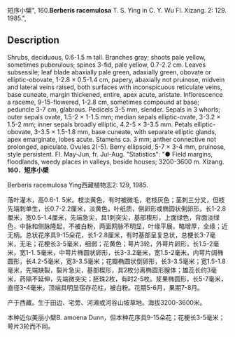 短序小檗",
160.**Berberis racemulosa** T. S. Ying in C. Y. Wu Fl. Xizang. 2: 129. 1985.",

## Description
Shrubs, deciduous, 0.6-1.5 m tall. Branches gray; shoots pale yellow, sometimes puberulous; spines 3-fid, pale yellow, 0.7-2.2 cm. Leaves subsessile; leaf blade abaxially pale green, adaxially green, obovate or elliptic-obovate, 1-2.8 × 0.5-1.4 cm, papery, abaxially not pruinose, midvein and lateral veins raised, both surfaces with inconspicuous reticulate veins, base cuneate, margin thickened, entire, apex acute, aristate. Inflorescence a raceme, 9-15-flowered, 1-2.8 cm, sometimes compound at base; peduncle 3-7 cm, glabrous. Pedicels 3-5 mm, slender. Sepals in 3 whorls; outer sepals ovate, 1.5-2 × 1-1.5 mm; median sepals elliptic-ovate, 3-3.2 × 1.5-2 mm; inner sepals broadly elliptic, 4.2-5 × 3-3.5 mm. Petals elliptic-obovate, 3-3.5 × 1.5-1.8 mm, base cuneate, with separate elliptic glands, apex emarginate, lobes acute. Stamens ca. 3 mm; anther connective not prolonged, apiculate. Ovules 2(-5). Berry ellipsoid, 5-7 × 3-4 mm, pruinose, style persistent. Fl. May-Jun, fr. Jul-Aug.
  "Statistics": "● Field margins, floodlands, weedy places in valleys, beside houses; 3200-3600 m. Xizang.
**160．短序小檗**

Berberis racemulosa Ying西藏植物志2: 129, 1985.

落叶灌木，高0.6-1. 5米。枝淡黄色，有时被微毛，老枝灰色；茎刺三分叉，但枝先端刺单生，长0.7-2.2厘米，淡黄色。叶纸质，倒卵形或椭圆状倒卵形，长1-2.8厘米，宽0.5-1.4厘米，先端急尖，具1刺突尖，基部楔形，上面绿色，背面淡绿色，中脉和侧脉隆起，不被白粉，两面网脉不明显，叶缘平展，略增厚，全缘；近无柄。总状花序具9-15朵花，长1-2.8厘米，有时基部呈复总状，总梗长3-7毫米，无毛；花梗长3-5毫米，细弱；花黄色；萼片3轮，外萼片卵形，长1.5-2毫米，宽1-1. 5毫米，中萼片椭圆状卵形，长3-3.2毫米，宽1.5-2毫米，内萼片阔椭圆形，长4.2-5毫米，宽3-3.5毫米；花瓣椭圆状倒卵形，长3-3.5毫米；宽1.5-1.8毫米，先端缺裂，裂片急尖，基部楔形，具2枚分离椭圆形腺体；雄蕊长约3毫米，药隔不延伸，先端微突尖；胚珠2枚，有时2-5枚。浆果椭圆形，长5-7毫米，直径3-4毫米，顶端具明显宿存花柱，被白粉。花期5-6月，果期7-8月。

产于西藏。生于田边、宅旁、河滩或河谷山坡草地。海拔3200-3600米。

本种近似美丽小檗B. amoena Dunn，但本种花序具9-15朵花；花梗长3-5毫米；萼片3轮而不同。
